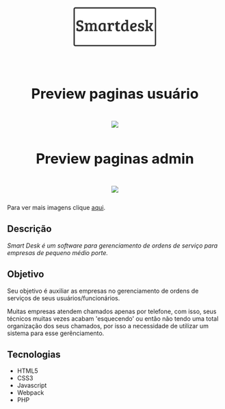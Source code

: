 <h1 align="center">
  <img width="200" src="https://raw.githubusercontent.com/dcmunhoz/SmartDesk/master/public/rsc/img/company-logo.png"/>
  
  <br />
  <br />
  
  <div> 
    <h3> Preview paginas usuário </h3>
    <img width="800" src="https://raw.githubusercontent.com/dcmunhoz/SmartDesk/master/.github/images/user/user-background.jpg"/>
    <h3> Preview paginas admin </h3>
    <img width="800" src="https://raw.githubusercontent.com/dcmunhoz/SmartDesk/master/.github/images/admin/admin-background.jpg"/>
  </div>

</h1>

Para ver mais imagens clique [aqui](https://github.com/dcmunhoz/SmartDesk/tree/master/.github/images).


## Descrição
_Smart Desk é um software para gerenciamento de ordens de serviço para empresas de pequeno médio porte._

## Objetivo
Seu objetivo é auxiliar as empresas no gerenciamento de ordens de serviços de seus usuários/funcionários.

Muitas empresas atendem chamados apenas por telefone, com isso, seus técnicos muitas vezes acabam 'esquecendo' ou então não tendo uma total organização dos seus chamados, por isso a necessidade de utilizar um sistema para esse gerênciamento.

## Tecnologias
- HTML5
- CSS3
- Javascript
- Webpack
- PHP


